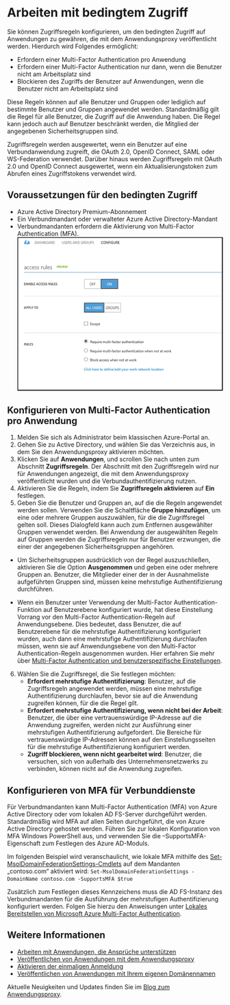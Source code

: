 <properties
	pageTitle="Bedingter Zugriff für Anwendungen, die mit dem Azure AD-Anwendungsproxy veröffentlicht wurden"
	description="Stellt Informationen dazu bereit, wie der bedingte Zugriff für veröffentlichte Anwendungen eingerichtet wird, auf die mit dem Azure AD-Anwendungsproxy remote zugegriffen wird. "
	services="active-directory"
	documentationCenter=""
	authors="kgremban"
	manager="femila"
	editor=""/>

<tags
	ms.service="active-directory"
	ms.workload="identity"
	ms.tgt_pltfrm="na"
	ms.devlang="na"
	ms.topic="article"
	ms.date="06/22/2016"
	ms.author="kgremban"/>

# Arbeiten mit bedingtem Zugriff

Sie können Zugriffsregeln konfigurieren, um den bedingten Zugriff auf Anwendungen zu gewähren, die mit dem Anwendungsproxy veröffentlicht werden. Hierdurch wird Folgendes ermöglicht:

- Erfordern einer Multi-Factor Authentication pro Anwendung
- Erfordern einer Multi-Factor Authentication nur dann, wenn die Benutzer nicht am Arbeitsplatz sind
- Blockieren des Zugriffs der Benutzer auf Anwendungen, wenn die Benutzer nicht am Arbeitsplatz sind

Diese Regeln können auf alle Benutzer und Gruppen oder lediglich auf bestimmte Benutzer und Gruppen angewendet werden. Standardmäßig gilt die Regel für alle Benutzer, die Zugriff auf die Anwendung haben. Die Regel kann jedoch auch auf Benutzer beschränkt werden, die Mitglied der angegebenen Sicherheitsgruppen sind.

Zugriffsregeln werden ausgewertet, wenn ein Benutzer auf eine Verbundanwendung zugreift, die OAuth 2.0, OpenID Connect, SAML oder WS-Federation verwendet. Darüber hinaus werden Zugriffsregeln mit OAuth 2.0 und OpenID Connect ausgewertet, wenn ein Aktualisierungstoken zum Abrufen eines Zugriffstokens verwendet wird.

## Voraussetzungen für den bedingten Zugriff

- Azure Active Directory Premium-Abonnement
- Ein Verbundmandant oder verwalteter Azure Active Directory-Mandant
- Verbundmandanten erfordern die Aktivierung von Multi-Factor Authentication (MFA). ![Konfigurieren von Zugriffsregeln – Erfordern von Multi-Factor Authentication](./media/active-directory-application-proxy-conditional-access/application-proxy-conditional-access.png)

## Konfigurieren von Multi-Factor Authentication pro Anwendung
1. Melden Sie sich als Administrator beim klassischen Azure-Portal an.
2. Gehen Sie zu Active Directory, und wählen Sie das Verzeichnis aus, in dem Sie den Anwendungsproxy aktivieren möchten.
3. Klicken Sie auf **Anwendungen**, und scrollen Sie nach unten zum Abschnitt **Zugriffsregeln**. Der Abschnitt mit den Zugriffsregeln wird nur für Anwendungen angezeigt, die mit dem Anwendungsproxy veröffentlicht wurden und die Verbundauthentifizierung nutzen.
4. Aktivieren Sie die Regeln, indem Sie **Zugriffsregeln aktivieren** auf **Ein** festlegen.
5. Geben Sie die Benutzer und Gruppen an, auf die die Regeln angewendet werden sollen. Verwenden Sie die Schaltfläche **Gruppe hinzufügen**, um eine oder mehrere Gruppen auszuwählen, für die die Zugriffsregel gelten soll. Dieses Dialogfeld kann auch zum Entfernen ausgewählter Gruppen verwendet werden. Bei Anwendung der ausgewählten Regeln auf Gruppen werden die Zugriffsregeln nur für Benutzer erzwungen, die einer der angegebenen Sicherheitsgruppen angehören.  

  - Um Sicherheitsgruppen ausdrücklich von der Regel auszuschließen, aktivieren Sie die Option **Ausgenommen** und geben eine oder mehrere Gruppen an. Benutzer, die Mitglieder einer der in der Ausnahmeliste aufgeführten Gruppen sind, müssen keine mehrstufige Authentifizierung durchführen.  

  - Wenn ein Benutzer unter Verwendung der Multi-Factor Authentication-Funktion auf Benutzerebene konfiguriert wurde, hat diese Einstellung Vorrang vor den Multi-Factor Authentication-Regeln auf Anwendungsebene. Dies bedeutet, dass Benutzer, die auf Benutzerebene für die mehrstufige Authentifizierung konfiguriert wurden, auch dann eine mehrstufige Authentifizierung durchlaufen müssen, wenn sie auf Anwendungsebene von den Multi-Factor Authentication-Regeln ausgenommen wurden. Hier erfahren Sie mehr über [Multi-Factor Authentication und benutzerspezifische Einstellungen](../multi-factor-authentication/multi-factor-authentication.md).

6. Wählen Sie die Zugriffsregel, die Sie festlegen möchten:
	- **Erfordert mehrstufige Authentifizierung**: Benutzer, auf die Zugriffsregeln angewendet werden, müssen eine mehrstufige Authentifizierung durchlaufen, bevor sie auf die Anwendung zugreifen können, für die die Regel gilt.
	- **Erfordert mehrstufige Authentifizierung, wenn nicht bei der Arbeit**: Benutzer, die über eine vertrauenswürdige IP-Adresse auf die Anwendung zugreifen, werden nicht zur Ausführung einer mehrstufigen Authentifizierung aufgefordert. Die Bereiche für vertrauenswürdige IP-Adressen können auf den Einstellungsseiten für die mehrstufige Authentifizierung konfiguriert werden.
	- **Zugriff blockieren, wenn nicht gearbeitet wird**: Benutzer, die versuchen, sich von außerhalb des Unternehmensnetzwerks zu verbinden, können nicht auf die Anwendung zugreifen.


## Konfigurieren von MFA für Verbunddienste
Für Verbundmandanten kann Multi-Factor Authentication (MFA) von Azure Active Directory oder vom lokalen AD FS-Server durchgeführt werden. Standardmäßig wird MFA auf allen Seiten durchgeführt, die von Azure Active Directory gehostet werden. Führen Sie zur lokalen Konfiguration von MFA Windows PowerShell aus, und verwenden Sie die –SupportsMFA-Eigenschaft zum Festlegen des Azure AD-Moduls.

Im folgenden Beispiel wird veranschaulicht, wie lokale MFA mithilfe des [Set-MsolDomainFederationSettings-Cmdlets](https://msdn.microsoft.com/library/azure/dn194088.aspx) auf dem Mandanten „contoso.com“ aktiviert wird: `Set-MsolDomainFederationSettings -DomainName contoso.com -SupportsMFA $true `

Zusätzlich zum Festlegen dieses Kennzeichens muss die AD FS-Instanz des Verbundmandanten für die Ausführung der mehrstufigen Authentifizierung konfiguriert werden. Folgen Sie hierzu den Anweisungen unter [Lokales Bereitstellen von Microsoft Azure Multi-Factor Authentication](../multi-factor-authentication/multi-factor-authentication-get-started-server.md).


## Weitere Informationen

- [Arbeiten mit Anwendungen, die Ansprüche unterstützen](active-directory-application-proxy-claims-aware-apps.md)
- [Veröffentlichen von Anwendungen mit dem Anwendungsproxy](active-directory-application-proxy-publish.md)
- [Aktivieren der einmaligen Anmeldung](active-directory-application-proxy-sso-using-kcd.md)
- [Veröffentlichen von Anwendungen mit Ihrem eigenen Domänennamen](active-directory-application-proxy-custom-domains.md)

Aktuelle Neuigkeiten und Updates finden Sie im [Blog zum Anwendungsproxy](http://blogs.technet.com/b/applicationproxyblog/).

<!---HONumber=AcomDC_0622_2016-->